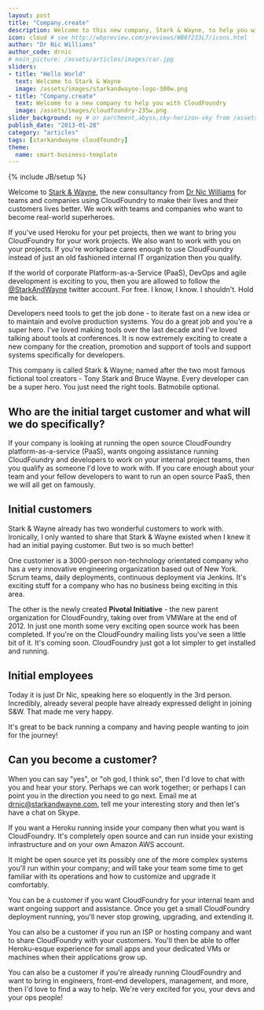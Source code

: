 ```yaml
---
layout: post
title: "Company.create"
description: Welcome to this new company, Stark & Wayne, to help you with CloudFoundry and your internal DevOps
icon: cloud # see http://wbpreview.com/previews/WB07233L7/icons.html
author: "Dr Nic Williams"
author_code: drnic
# main_picture: /assets/articles/images/car.jpg
sliders:
- title: "Hello World"
  text: Welcome to Stark & Wayne
  image: /assets/images/starkandwayne-logo-300w.png
- title: "Company.create"
  text: Welcome to a new company to help you with CloudFoundry
  image: /assets/images/cloudfoundry-235w.png
slider_background: ny # or parchment,abyss,sky-horizon-sky from /assets/sliders
publish_date: "2013-01-28"
category: "articles"
tags: [starkandwayne cloudfoundry]
theme:
  name: smart-business-template
---
```

{% include JB/setup %}

Welcome to [Stark & Wayne](http://starkandwayne.com), the new consultancy from [Dr Nic Williams](http://drniwilliams.com) for teams and companies using CloudFoundry to make their lives and their customers lives better. We work with teams and companies who want to become real-world superheroes.

If you've used Heroku for your pet projects, then we want to bring you CloudFoundry for your work projects. We also want to work with you on your projects. If you're workplace cares enough to use CloudFoundry instead of just an old fashioned internal IT organization then you qualify.

If the world of corporate Platform-as-a-Service (PaaS), DevOps and agile development is exciting to you, then you are allowed to follow the [@StarkAndWayne](https://twitter.com/StarkAndWayne) twitter account. For free. I know, I know. I shouldn't. Hold me back.

Developers need tools to get the job done - to iterate fast on a new idea or to maintain and evolve production systems. You do a great job and you're a super hero. I've loved making tools over the last decade and I've loved talking about tools at conferences. It is now extremely exciting to create a new company for the creation, promotion and support of tools and support systems specifically for developers.

This company is called Stark & Wayne; named after the two most famous fictional tool creators - Tony Stark and Bruce Wayne. Every developer can be a super hero. You just need the right tools. Batmobile optional.

## Who are the initial target customer and what will we do specifically?

If your company is looking at running the open source CloudFoundry platform-as-a-service (PaaS), wants ongoing assistance running CloudFoundry and developers to work on your internal project teams, then you qualify as someone I'd love to work with. If you care enough about your team and your fellow developers to want to run an open source PaaS, then we will all get on famously.

## Initial customers

Stark & Wayne already has two wonderful customers to work with. Ironically, I only wanted to share that Stark & Wayne existed when I knew it had an initial paying customer. But two is so much better!

One customer is a 3000-person non-technology orientated company who has a very innovative engineering organization based out of New York. Scrum teams, daily deployments, continuous deployment via Jenkins. It's exciting stuff for a company who has no business being exciting in this area.

The other is the newly created **Pivotal Initiative** - the new parent organization for CloudFoundry, taking over from VMWare at the end of 2012. In just one month some very exciting open source work has been completed. If you're on the CloudFoundry mailing lists you've seen a little bit of it. It's coming soon. CloudFoundry just got a lot simpler to get installed and running.

## Initial employees

Today it is just Dr Nic, speaking here so eloquently in the 3rd person. Incredibly, already several people have already expressed delight in joining S&W. That made me very happy.

It's great to be back running a company and having people wanting to join for the journey!

## Can you become a customer?

When you can say "yes", or "oh god, I think so", then I'd love to chat with you and hear your story. Perhaps we can work together; or perhaps I can point you in the direction you need to go next. Email me at [drnic@starkandwayne.com](mailto:&#x64;&#x72;&#x6E;&#x69;&#x63;&#x40;&#x73;&#x74;&#x61;&#x72;&#x6B;&#x61;&#x6E;&#x64;&#x77;&#x61;&#x79;&#x6E;&#x65;&#x2E;&#x63;&#x6F;&#x6D;), tell me your interesting story and then let's have a chat on Skype.

If you want a Heroku running inside your company then what you want is CloudFoundry. It's completely open source and can run inside your existing infrastructure and on your own Amazon AWS account.

It might be open source yet its possibly one of the more complex systems you'll run within your company; and will take your team some time to get familiar with its operations and how to customize and upgrade it comfortably.

You can be a customer if you want CloudFoundry for your internal team and want ongoing support and assistance. Once you get a small CloudFoundry deployment running, you'll never stop growing, upgrading, and extending it.

You can also be a customer if you run an ISP or hosting company and want to share CloudFoundry with your customers. You'll then be able to offer Heroku-esque experience for small apps and your dedicated VMs or machines when their applications grow up.

You can also be a customer if you're already running CloudFoundry and want to bring in engineers, front-end developers, management, and more, then I'd love to find a way to help. We're very excited for you, your devs and your ops people!
